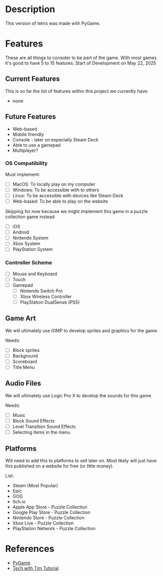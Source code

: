 # Description
This version of tetris was made with PyGame.

# Features
These are all things to consider to be part of the game.  With most games it's good to have 5 to 15 features.  Start of Development on May 22, 2025

## Current Features
This is so far the list of features within this project we currently have:
* none

## Future Features
* Web-based
* Mobile friendly
* Console - later on especially Steam Deck
* Able to use a gamepad
* Multiplayer?

### OS Compatibility
Must implement:
- [ ] MacOS: To locally play on my computer
- [ ] Windows: To be accessible with to others
- [ ] Linux: To be accessible with devices like Steam Deck
- [ ] Web-based: To be able to play on the website

Skipping for now because we might implement this game in a puzzle collection game instead
- [ ] iOS
- [ ] Android
- [ ] Nintendo System
- [ ] Xbox System
- [ ] PlayStation System

### Controller Scheme
- [ ] Mouse and Keyboard
- [ ] Touch
- [ ] Gamepad
  - [ ] Nintendo Switch Pro
  - [ ] Xbox Wireless Controller
  - [ ] PlayStation DualSense (PS5)

## Game Art
We will ultimately use GIMP to develop sprites and graphics for the game.

Needs:
- [ ] Block sprites
- [ ] Background
- [ ] Scoreboard
- [ ] Title Menu

## Audio Files
We will ultimately use Logic Pro X to develop the sounds for this game.

Needs:
- [ ] Music
- [ ] Block Sound Effects
- [ ] Level Transition Sound Effects
- [ ] Selecting items in the menu

## Platforms
Will need to add this to platforms to sell later on.  Most likely will just have this published on a website for free (or little money).

List:
* Steam (Most Popular)
* Epic
* GOG
* Itch.io
* Apple App Store - Puzzle Collection
* Google Play Store - Puzzle Collection
* Nintendo Store - Puzzle Collection
* Xbox Live - Puzzle Collection
* PlayStation Network - Puzzle Collection

# References
* [PyGame](https://www.pygame.org/docs/)
* [Tech with Tim Tutorial](https://github.com/techwithtim/Python-Platformer.git)
